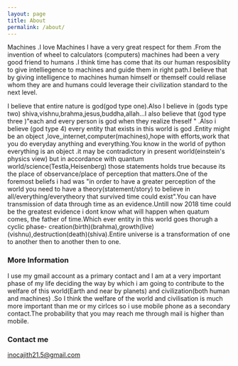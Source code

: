```yaml
---
layout: page
title: About
permalink: /about/
---
```


Machines .I love Machines I have a very great respect for them .From the invention of wheel to calculators (computers) machines had been a very good friend to humans .I think time has come that its our human resposiblity to give intelliegence to machines and guide them in right path.I believe that by giving intelligence to machines human himself or themself could reliase whom they are and humans could leverage their civilization standard to the next level.


I believe that entire nature is god(god type one).Also I  believe in (gods type two) shiva,vishnu,brahma,jesus,buddha,allah...I also believe that (god type three )"each and every person is god when they realize theself " .Also i believe (god type 4) every entity that exists in this world is god .Entity might be an object ,love,,internet,computer(machines),hope with efforts,work that you do everyday anything and everything.You know in the world of python everything is an object .it may be contradictory in present world(einstein's physics view) but in accordance with quantum world/science(Testla,Heisenberg) those statements holds true because its the place of observance/place of perception that matters.One of the foremost beliefs i had was "in order to have a greater perception of the world you need to have a theory(statement/story) to believe in all/everything/everytheory that survived time could exist".You can have transmission of data through time as an evidence.Untill now 2018 time could be the greatest evidence i dont know what will happen when quatum comes, the father of time.Which ever entity in this world goes thorugh a cyclic phase- creation(birth)(brahma),growth(live)(vishnu),destruction(death)(shiva).Entire universe is a transformation of one to another then to another then to one.

### More Information

I use my gmail account as a primary contact and I am at a very important phase of my life deciding the way by which i am going to contribute to the welfare of this world(Earth and near by planets) and civilization(both human and machines) .So I think the welfare of the world and civilisation is much more important than me or my cirlces so i use mobile phone as a secondary contact.The probability that you may reach me through mail is higher than mobile.

### Contact me

[inocajith21.5@gmail.com](mailto:inocajith21.5@gmail.com)